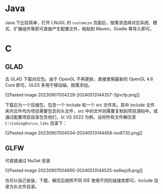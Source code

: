 # Java

Java 下比较简单，打开 LWJGL 的 `customize` 页面后，按需求选择对应系统、模式、扩展组件等即可直接产生配置文件，粘贴到 Maven，Gradle 等导入即可。
# C
## GLAD

去 GLAD 下载对应包。由于 OpenGL 不再更新，直接使用最新的 OpenGL 4.6 Core 即可。GLES 多用于移动端，按需添加。

![[Pasted image 20230907004229-20240513144357-3jjncfp.png]]

下载后为一个压缩包，包含一个 include 和一个 src 文件夹。其中 include 文件夹内文件均为项目需要包含的头文件，src 中的文件则需要复制到项目源码中。或通过配置项目目录包含他们，以 VS 2022 为例，设将所有文件解压至 `C:\CodingEnv\vs_libs` 目录下：

![[Pasted image 20230907004534-20240513144458-iox6730.png]]
## GLFW

可直接通过 NuGet 安装

![[Pasted image 20230907004950-20240513144525-ex6wjz9.png]]

也可以自己安装，下载、解压后按照不同 IDE 使用不同的链接库即可。include 目录为头文件目录。
